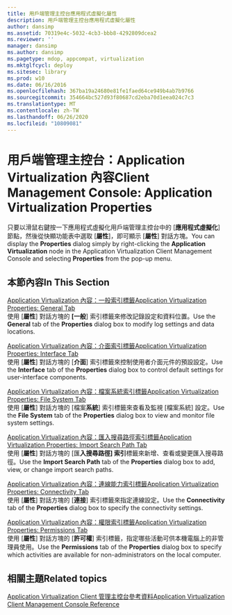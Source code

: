 ```yaml
---
title: 用戶端管理主控台應用程式虛擬化屬性
description: 用戶端管理主控台應用程式虛擬化屬性
author: dansimp
ms.assetid: 70319e4c-5032-4cb3-bbb8-4292809dcea2
ms.reviewer: ''
manager: dansimp
ms.author: dansimp
ms.pagetype: mdop, appcompat, virtualization
ms.mktglfcycl: deploy
ms.sitesec: library
ms.prod: w10
ms.date: 06/16/2016
ms.openlocfilehash: 367ba19a24680e81fe1faed64ce949b4ab7b9766
ms.sourcegitcommit: 354664bc527d93f80687cd2eba70d1eea024c7c3
ms.translationtype: MT
ms.contentlocale: zh-TW
ms.lasthandoff: 06/26/2020
ms.locfileid: "10809081"
---
```

# <span data-ttu-id="51278-103">用戶端管理主控台：Application Virtualization 內容</span><span class="sxs-lookup"><span data-stu-id="51278-103">Client Management Console: Application Virtualization Properties</span></span>


<span data-ttu-id="51278-104">只要以滑鼠右鍵按一下應用程式虛擬化用戶端管理主控台中的 [**應用程式虛擬化**] 節點，然後從快顯功能表中選取 [**屬性**]，即可顯示 [**屬性**] 對話方塊。</span><span class="sxs-lookup"><span data-stu-id="51278-104">You can display the **Properties** dialog simply by right-clicking the **Application Virtualization** node in the Application Virtualization Client Management Console and selecting **Properties** from the pop-up menu.</span></span>

## <span data-ttu-id="51278-105">本節內容</span><span class="sxs-lookup"><span data-stu-id="51278-105">In This Section</span></span>


<a href="" id="application-virtualization-properties--general-tab"></a>[<span data-ttu-id="51278-106">Application Virtualization 內容：一般索引標籤</span><span class="sxs-lookup"><span data-stu-id="51278-106">Application Virtualization Properties: General Tab</span></span>](application-virtualization-properties-general-tab.md)  
<span data-ttu-id="51278-107">使用 [**屬性**] 對話方塊的 **[一般**] 索引標籤來修改記錄設定和資料位置。</span><span class="sxs-lookup"><span data-stu-id="51278-107">Use the **General** tab of the **Properties** dialog box to modify log settings and data locations.</span></span>

<a href="" id="application-virtualization-properties--interface-tab"></a>[<span data-ttu-id="51278-108">Application Virtualization 內容：介面索引標籤</span><span class="sxs-lookup"><span data-stu-id="51278-108">Application Virtualization Properties: Interface Tab</span></span>](application-virtualization-properties-interface-tab.md)  
<span data-ttu-id="51278-109">使用 [**屬性**] 對話方塊的 [**介面**] 索引標籤來控制使用者介面元件的預設設定。</span><span class="sxs-lookup"><span data-stu-id="51278-109">Use the **Interface** tab of the **Properties** dialog box to control default settings for user-interface components.</span></span>

<a href="" id="application-virtualization-properties--file-system-tab"></a>[<span data-ttu-id="51278-110">Application Virtualization 內容：檔案系統索引標籤</span><span class="sxs-lookup"><span data-stu-id="51278-110">Application Virtualization Properties: File System Tab</span></span>](application-virtualization-properties-file-system-tab.md)  
<span data-ttu-id="51278-111">使用 [**屬性**] 對話方塊的 [檔案**系統**] 索引標籤來查看及監視 [檔案系統] 設定。</span><span class="sxs-lookup"><span data-stu-id="51278-111">Use the **File System** tab of the **Properties** dialog box to view and monitor file system settings.</span></span>

<a href="" id="application-virtualization-properties--import-search-path-tab"></a>[<span data-ttu-id="51278-112">Application Virtualization 內容：匯入搜尋路徑索引標籤</span><span class="sxs-lookup"><span data-stu-id="51278-112">Application Virtualization Properties: Import Search Path Tab</span></span>](application-virtualization-properties-import-search-path-tab.md)  
<span data-ttu-id="51278-113">使用 [**屬性**] 對話方塊的 [匯**入搜尋路徑] 索引**標籤來新增、查看或變更匯入搜尋路徑。</span><span class="sxs-lookup"><span data-stu-id="51278-113">Use the **Import Search Path** tab of the **Properties** dialog box to add, view, or change import search paths.</span></span>

<a href="" id="application-virtualization-properties--connectivity-tab"></a>[<span data-ttu-id="51278-114">Application Virtualization 內容：連線能力索引標籤</span><span class="sxs-lookup"><span data-stu-id="51278-114">Application Virtualization Properties: Connectivity Tab</span></span>](application-virtualization-properties-connectivity-tab.md)  
<span data-ttu-id="51278-115">使用 [**屬性**] 對話方塊的 [**連接**] 索引標籤來指定連線設定。</span><span class="sxs-lookup"><span data-stu-id="51278-115">Use the **Connectivity** tab of the **Properties** dialog box to specify the connectivity settings.</span></span>

<a href="" id="application-virtualization-properties--permissions-tab"></a>[<span data-ttu-id="51278-116">Application Virtualization 內容：權限索引標籤</span><span class="sxs-lookup"><span data-stu-id="51278-116">Application Virtualization Properties: Permissions Tab</span></span>](application-virtualization-properties-permissions-tab.md)  
<span data-ttu-id="51278-117">使用 [**屬性**] 對話方塊的 [**許可權**] 索引標籤，指定哪些活動可供本機電腦上的非管理員使用。</span><span class="sxs-lookup"><span data-stu-id="51278-117">Use the **Permissions** tab of the **Properties** dialog box to specify which activities are available for non-administrators on the local computer.</span></span>

## <span data-ttu-id="51278-118">相關主題</span><span class="sxs-lookup"><span data-stu-id="51278-118">Related topics</span></span>


[<span data-ttu-id="51278-119">Application Virtualization Client 管理主控台參考資料</span><span class="sxs-lookup"><span data-stu-id="51278-119">Application Virtualization Client Management Console Reference</span></span>](application-virtualization-client-management-console-reference.md)

 

 





